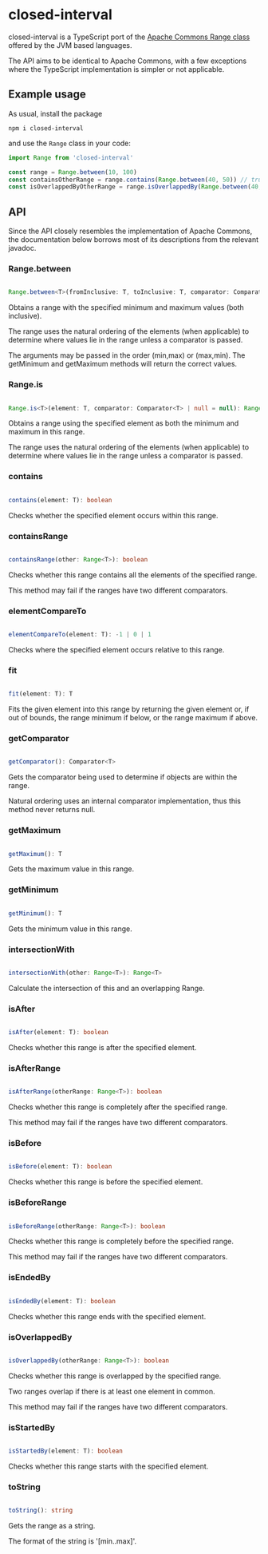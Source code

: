 # closed-interval

closed-interval is a TypeScript port of the [Apache Commons Range class](https://commons.apache.org/proper/commons-lang/apidocs/org/apache/commons/lang3/Range.html) offered by the JVM based languages.

The API aims to be identical to Apache Commons, with a few exceptions where the TypeScript implementation is simpler or not applicable.

## Example usage

As usual, install the package

```
npm i closed-interval
```

and use the `Range` class in your code:

```ts
import Range from 'closed-interval'

const range = Range.between(10, 100)
const containsOtherRange = range.contains(Range.between(40, 50)) // true
const isOverlappedByOtherRange = range.isOverlappedBy(Range.between(40, 50)) // false
```

## API

Since the API closely resembles the implementation of Apache Commons, the documentation below borrows most of its descriptions from the relevant javadoc.

### Range.between

```typescript

Range.between<T>(fromInclusive: T, toInclusive: T, comparator: Comparator<T> | null = null): Range<T>

```

Obtains a range with the specified minimum and maximum values (both inclusive).

The range uses the natural ordering of the elements (when applicable) to determine where values lie in the range unless a comparator is passed.

The arguments may be passed in the order (min,max) or (max,min). The getMinimum and getMaximum methods will return the correct values.

### Range.is

```typescript

Range.is<T>(element: T, comparator: Comparator<T> | null = null): Range<T>
```

Obtains a range using the specified element as both the minimum and maximum in this range.

The range uses the natural ordering of the elements (when applicable) to determine where values lie in the range unless a comparator is passed.

### contains

```typescript

contains(element: T): boolean
```

Checks whether the specified element occurs within this range.

### containsRange

```typescript

containsRange(other: Range<T>): boolean
```

Checks whether this range contains all the elements of the specified range.

This method may fail if the ranges have two different comparators.

### elementCompareTo

```typescript

elementCompareTo(element: T): -1 | 0 | 1
```

Checks where the specified element occurs relative to this range.

### fit

```typescript

fit(element: T): T
```

Fits the given element into this range by returning the given element or, if out of bounds, the range minimum if below, or the range maximum if above.

### getComparator

```typescript

getComparator(): Comparator<T>
```

Gets the comparator being used to determine if objects are within the range.

Natural ordering uses an internal comparator implementation, thus this method never returns null.

### getMaximum

```typescript

getMaximum(): T
```

Gets the maximum value in this range.

### getMinimum

```typescript

getMinimum(): T
```

Gets the minimum value in this range.

### intersectionWith

```typescript

intersectionWith(other: Range<T>): Range<T>
```

Calculate the intersection of this and an overlapping Range.

### isAfter

```typescript

isAfter(element: T): boolean
```

Checks whether this range is after the specified element.

### isAfterRange

```typescript

isAfterRange(otherRange: Range<T>): boolean
```

Checks whether this range is completely after the specified range.

This method may fail if the ranges have two different comparators.

### isBefore

```typescript

isBefore(element: T): boolean
```

Checks whether this range is before the specified element.

### isBeforeRange

```typescript

isBeforeRange(otherRange: Range<T>): boolean
```

Checks whether this range is completely before the specified range.

This method may fail if the ranges have two different comparators.

### isEndedBy

```typescript

isEndedBy(element: T): boolean
```

Checks whether this range ends with the specified element.

### isOverlappedBy

```typescript

isOverlappedBy(otherRange: Range<T>): boolean
```

Checks whether this range is overlapped by the specified range.

Two ranges overlap if there is at least one element in common.

This method may fail if the ranges have two different comparators.

### isStartedBy

```typescript

isStartedBy(element: T): boolean
```

Checks whether this range starts with the specified element.

### toString

```typescript

toString(): string
```

Gets the range as a string.

The format of the string is '[min..max]'.
